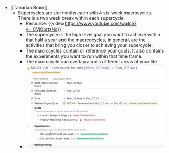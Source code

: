 - [[Tanarian Brain]]
	- Supercycles are six months each with 4 six-week macrocycles. There is a two week break within each supercycle.
		- Resource: {{video https://www.youtube.com/watch?v=_CVj0brtzNc}}
		- The supercycle is the high level goal you want to achieve within that half a year and the macrcocycles, in general, are the activities that bring you closer to achieving your supercycle.
		- The macrocycles contain or reference your goals. It also contains the experiments you want to run within that time frame.
		- The macrocycle can overlap across different areas of your life
		- ![image.png](../assets/image_1688437275474_0.png)